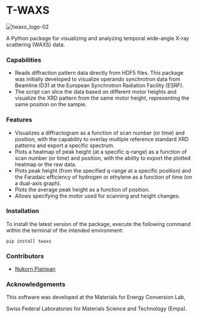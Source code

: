 # T-WAXS

![twaxs_logo-02](https://github.com/NukP/twaxs/assets/127328032/4d70df27-e927-4628-975d-9175a0151571)

A Python package for visualizing and analyzing temporal wide-angle X-ray scattering (WAXS) data.

### Capabilities
- Reads diffraction pattern data directly from HDF5 files. This package was initially developed to visualize operando synchrotron data from Beamline ID31 at the European Synchrotron Radiation Facility (ESRF).
- The script can slice the data based on different motor heights and visualize the XRD pattern from the same motor height, representing the same position on the sample.

### Features
- Visualizes a diffractogram as a function of scan number (or time) and position, with the capability to overlay multiple reference standard XRD patterns and export a specific spectrum.
- Plots a heatmap of peak height (at a specific q-range) as a function of scan number (or time) and position, with the ability to export the plotted heatmap or the raw data.
- Plots peak height (from the specified q-range at a specific position) and the Faradaic efficiency of hydrogen or ethylene as a function of time (on a dual-axis graph).
- Plots the average peak height as a function of position.
- Allows specifying the motor used for scanning and height changes.

### Installation
To install the latest version of the package, execute the following command within the terminal of the intended environment:
```
pip install twaxs
```

### Contributors
- [Nukorn Plainpan](https://github.com/NukP)

### Acknowledgements
This software was developed at the Materials for Energy Conversion Lab,

Swiss Federal Laboratories for Materials Science and Technology (Empa).
